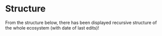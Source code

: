 # Structure

From the structure below, there has been displayed recursive structure of the
whole ecosystem (with date of last edits)!

<Tree></Tree>

